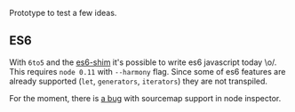 Prototype to test a few ideas.

## ES6
With `6to5` and the [es6-shim](https://github.com/paulmillr/es6-shim) it's
possible to write es6 javascript today \o/.
This requires `node 0.11` with `--harmony` flag. Since some of es6 features
are already supported (`let`, `generators`, `iterators`) they are not
transpiled.

For the moment, there is [a bug](https://github.com/node-inspector/node-inspector/issues/401)
with sourcemap support in node inspector.
